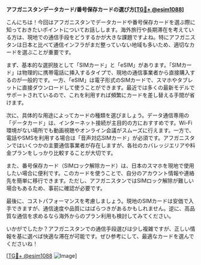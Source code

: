 **アフガニスタンデータカード/番号保存カードの選び方[[TG💪+ @esim1088](https://t.me/s/esim1088)]**

こんにちは！今回はアフガニスタンでデータカードや番号保存カードを選ぶ際に知っておきたいポイントについてお話しします。海外旅行や長期滞在を考えている方は、現地での通信手段をどうするかが大きな課題ですよね。特にアフガニスタンは日本と比べて通信インフラがまだ整っていない地域も多いため、適切なカードを選ぶことが重要です。

まず、基本的な選択肢として「SIMカード」と「eSIM」があります。「SIMカード」は物理的に携帯電話に挿入するタイプで、現地の通信事業者から直接購入するのが一般的です。一方、「eSIM」は電子形式のSIMカードで、スマホやタブレットに直接ダウンロードして使うことができます。最近では多くの最新モデルでサポートされているので、これを利用すれば頻繁にカードを差し替える手間が省けます。

次に、具体的な用途によってカードの種類を選びましょう。データ通信専用の「データカード」は、インターネット接続が主目的の方におすすめです。Wi-Fi環境がない場所でも動画視聴やオンライン会議がスムーズに行えます。一方で、電話やSMSを利用する場合は「音声対応SIMカード」が必須です。アフガニスタンではいくつかの主要通信事業者が存在しますが、各社のカバレッジエリアや料金プランをしっかり比較することが大切です。

また、番号保存カード（SIMロック解除カード）は、日本のスマホを現地で使用したい場合に便利です。このカードを使うことで、自分のアカウント情報や連絡先を簡単に移行できます。ただし、アフガニスタンではSIMロック解除が難しい場合もあるため、事前に確認が必要です。

最後に、コストパフォーマンスを考慮しましょう。現地のSIMカードは安価で入手できますが、通信速度や品質にはばらつきがあるかもしれません。逆に、高品質な通信を求めるなら海外からのプラン利用も検討してみてください。

いかがでしたか？アフガニスタンでの通信手段選びは少し複雑ですが、正しい情報を基に選べば快適な滞在が可能です。ぜひ参考にして、最適なカードを選んでくださいね！

[[TG💪+ @esim1088](https://t.me/s/esim1088) ![Image](https://i.postimg.cc/Y0z9fWf4/image.png)]
